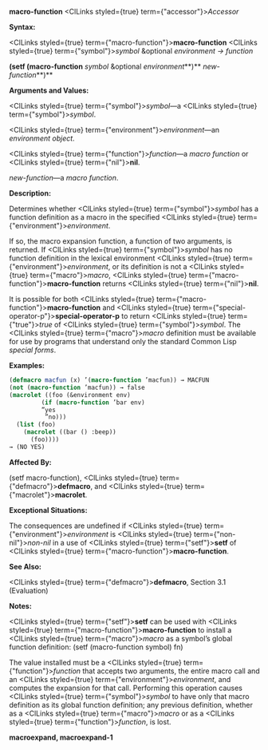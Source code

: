 **macro-function** <ClLinks styled={true} term={"accessor"}><i>Accessor</i></ClLinks> 



**Syntax:** 



<ClLinks styled={true} term={"macro-function"}><b>macro-function</b></ClLinks> <ClLinks styled={true} term={"symbol"}><i>symbol</i></ClLinks> &amp;optional *environment → function* 



<!-- **(setf (macro-function** <ClLinks styled={true} term={"symbol"}><i>symbol</i></ClLinks> &amp;optional *environment<ClLinks styled={true} term={"t"}><b>*)</b></ClLinks> *new-function***)**  -->
**(setf (macro-function** *symbol* &amp;optional *environment***)** *new-function***)** 



**Arguments and Values:** 



<ClLinks styled={true} term={"symbol"}><i>symbol</i></ClLinks>—a <ClLinks styled={true} term={"symbol"}><i>symbol</i></ClLinks>. 



<ClLinks styled={true} term={"environment"}><i>environment</i></ClLinks>—an *environment object*. 



<ClLinks styled={true} term={"function"}><i>function</i></ClLinks>—a *macro function* or <ClLinks styled={true} term={"nil"}><b>nil</b></ClLinks>. 



*new-function*—a *macro function*. 



**Description:** 



Determines whether <ClLinks styled={true} term={"symbol"}><i>symbol</i></ClLinks> has a function definition as a macro in the specified <ClLinks styled={true} term={"environment"}><i>environment</i></ClLinks>. 











If so, the macro expansion function, a function of two arguments, is returned. If <ClLinks styled={true} term={"symbol"}><i>symbol</i></ClLinks> has no function definition in the lexical environment <ClLinks styled={true} term={"environment"}><i>environment</i></ClLinks>, or its definition is not a <ClLinks styled={true} term={"macro"}><i>macro</i></ClLinks>, <ClLinks styled={true} term={"macro-function"}><b>macro-function</b></ClLinks> returns <ClLinks styled={true} term={"nil"}><b>nil</b></ClLinks>. 



It is possible for both <ClLinks styled={true} term={"macro-function"}><b>macro-function</b></ClLinks> and <ClLinks styled={true} term={"special-operator-p"}><b>special-operator-p</b></ClLinks> to return <ClLinks styled={true} term={"true"}><i>true</i></ClLinks> of <ClLinks styled={true} term={"symbol"}><i>symbol</i></ClLinks>. The <ClLinks styled={true} term={"macro"}><i>macro</i></ClLinks> definition must be available for use by programs that understand only the standard Common Lisp *special forms*. 



**Examples:**
```lisp
(defmacro macfun (x) ’(macro-function ’macfun)) → MACFUN 
(not (macro-function ’macfun)) → false 
(macrolet ((foo (&environment env) 
	     (if (macro-function ’bar env) 
		 ”yes 
		  ”no))) 
  (list (foo) 
	(macrolet ((bar () :beep)) 
	  (foo)))) 
→ (NO YES) 
```
**Affected By:** 



(setf macro-function), <ClLinks styled={true} term={"defmacro"}><b>defmacro</b></ClLinks>, and <ClLinks styled={true} term={"macrolet"}><b>macrolet</b></ClLinks>. 



**Exceptional Situations:** 



The consequences are undefined if <ClLinks styled={true} term={"environment"}><i>environment</i></ClLinks> is <ClLinks styled={true} term={"non-nil"}><i>non-nil</i></ClLinks> in a use of <ClLinks styled={true} term={"setf"}><b>setf</b></ClLinks> of <ClLinks styled={true} term={"macro-function"}><b>macro-function</b></ClLinks>. 



**See Also:** 



<ClLinks styled={true} term={"defmacro"}><b>defmacro</b></ClLinks>, Section 3.1 (Evaluation) 



**Notes:** 



<ClLinks styled={true} term={"setf"}><b>setf</b></ClLinks> can be used with <ClLinks styled={true} term={"macro-function"}><b>macro-function</b></ClLinks> to install a <ClLinks styled={true} term={"macro"}><i>macro</i></ClLinks> as a symbol’s global function definition: (setf (macro-function symbol) fn) 



The value installed must be a <ClLinks styled={true} term={"function"}><i>function</i></ClLinks> that accepts two arguments, the entire macro call and an <ClLinks styled={true} term={"environment"}><i>environment</i></ClLinks>, and computes the expansion for that call. Performing this operation causes <ClLinks styled={true} term={"symbol"}><i>symbol</i></ClLinks> to have only that macro definition as its global function definition; any previous definition, whether as a <ClLinks styled={true} term={"macro"}><i>macro</i></ClLinks> or as a <ClLinks styled={true} term={"function"}><i>function</i></ClLinks>, is lost.  







**macroexpand, macroexpand-1** 



